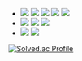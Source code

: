 <p align="left">
  <ul>
    <li>
      <img src="https://ziadoua.github.io/m3-Markdown-Badges/badges/Java/java3.svg">
      <img src="https://ziadoua.github.io/m3-Markdown-Badges/badges/Javascript/javascript3.svg">
      <img src="https://ziadoua.github.io/m3-Markdown-Badges/badges/C/c1.svg">
      <img src="https://ziadoua.github.io/m3-Markdown-Badges/badges/CSS/css1.svg">
      <img src="https://ziadoua.github.io/m3-Markdown-Badges/badges/HTML/html1.svg">
    </li>
    <li>
      <img src="https://img.shields.io/badge/spring-%236DB33F.svg?style=for-the-badge&logo=spring&logoColor=white">
      <img src="https://ziadoua.github.io/m3-Markdown-Badges/badges/NodeJS/nodejs1.svg">
      <img src="https://ziadoua.github.io/m3-Markdown-Badges/badges/Express/express1.svg">
    </li>
    <li>
      <img src="https://ziadoua.github.io/m3-Markdown-Badges/badges/MySQL/mysql1.svg">
      <img src="https://ziadoua.github.io/m3-Markdown-Badges/badges/Git/git1.svg">
    </li>
  </ul>
</p>


<div align="left" dir="auto">
<p dir="auto"><a href="https://solved.ac/profile/kingjh120" rel="nofollow"><img src="http://mazassumnida.wtf/api/v2/generate_badge?boj=kingjh120" alt="Solved.ac Profile" data-canonical-src="http://mazassumnida.wtf/api/v2/generate_badge?boj=kingjh120" style="max-width: 100%;"></a></p>
</div>
<!--
**aphyrince/aphyrince** is a ✨ _special_ ✨ repository because its `README.md` (this file) appears on your GitHub profile.

Here are some ideas to get you started:

- 🔭 I’m currently working on ...
- 🌱 I’m currently learning ...
- 👯 I’m looking to collaborate on ...
- 🤔 I’m looking for help with ...
- 💬 Ask me about ...
- 📫 How to reach me: ...
- 😄 Pronouns: ...
- ⚡ Fun fact: ...
-->
